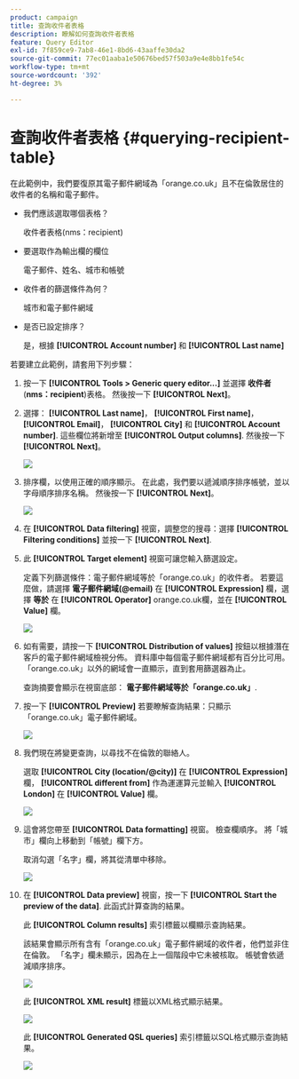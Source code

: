 ```yaml
---
product: campaign
title: 查詢收件者表格
description: 瞭解如何查詢收件者表格
feature: Query Editor
exl-id: 7f859ce9-7ab8-46e1-8bd6-43aaffe30da2
source-git-commit: 77ec01aaba1e50676bed57f503a9e4e8bb1fe54c
workflow-type: tm+mt
source-wordcount: '392'
ht-degree: 3%

---
```


# 查詢收件者表格 {#querying-recipient-table}



在此範例中，我們要復原其電子郵件網域為「orange.co.uk」且不在倫敦居住的收件者的名稱和電子郵件。

* 我們應該選取哪個表格？

  收件者表格(nms：recipient)

* 要選取作為輸出欄的欄位

  電子郵件、姓名、城市和帳號

* 收件者的篩選條件為何？

  城市和電子郵件網域

* 是否已設定排序？

  是，根據 **[!UICONTROL Account number]** 和 **[!UICONTROL Last name]**

若要建立此範例，請套用下列步驟：

1. 按一下 **[!UICONTROL Tools > Generic query editor...]** 並選擇 **收件者** (**nms：recipient**)表格。 然後按一下 **[!UICONTROL Next]**。
1. 選擇： **[!UICONTROL Last name]**， **[!UICONTROL First name]**， **[!UICONTROL Email]**， **[!UICONTROL City]** 和 **[!UICONTROL Account number]**. 這些欄位將新增至 **[!UICONTROL Output columns]**. 然後按一下 **[!UICONTROL Next]**。

   ![](assets/query_editor_03.png)

1. 排序欄，以使用正確的順序顯示。 在此處，我們要以遞減順序排序帳號，並以字母順序排序名稱。 然後按一下 **[!UICONTROL Next]**。

   ![](assets/query_editor_04.png)

1. 在 **[!UICONTROL Data filtering]** 視窗，調整您的搜尋：選擇 **[!UICONTROL Filtering conditions]** 並按一下 **[!UICONTROL Next]**.
1. 此 **[!UICONTROL Target element]** 視窗可讓您輸入篩選設定。

   定義下列篩選條件：電子郵件網域等於「orange.co.uk」的收件者。 若要這麼做，請選擇 **電子郵件網域(@email)** 在 **[!UICONTROL Expression]** 欄，選擇 **等於** 在 **[!UICONTROL Operator]** orange.co.uk欄，並在 **[!UICONTROL Value]** 欄。

   ![](assets/query_editor_05.png)

1. 如有需要，請按一下 **[!UICONTROL Distribution of values]** 按鈕以根據潛在客戶的電子郵件網域檢視分佈。 資料庫中每個電子郵件網域都有百分比可用。 「orange.co.uk」以外的網域會一直顯示，直到套用篩選器為止。

   查詢摘要會顯示在視窗底部： **電子郵件網域等於「orange.co.uk」**.

1. 按一下 **[!UICONTROL Preview]** 若要瞭解查詢結果：只顯示「orange.co.uk」電子郵件網域。

   ![](assets/query_editor_nveau_17.png)

1. 我們現在將變更查詢，以尋找不在倫敦的聯絡人。

   選取 **[!UICONTROL City (location/@city)]** 在 **[!UICONTROL Expression]** 欄， **[!UICONTROL different from]** 作為運運算元並輸入 **[!UICONTROL London]** 在 **[!UICONTROL Value]** 欄。

   ![](assets/query_editor_08.png)

1. 這會將您帶至 **[!UICONTROL Data formatting]** 視窗。 檢查欄順序。 將「城市」欄向上移動到「帳號」欄下方。

   取消勾選「名字」欄，將其從清單中移除。

   ![](assets/query_editor_nveau_15.png)

1. 在 **[!UICONTROL Data preview]** 視窗，按一下 **[!UICONTROL Start the preview of the data]**. 此函式計算查詢的結果。

   此 **[!UICONTROL Column results]** 索引標籤以欄顯示查詢結果。

   該結果會顯示所有含有「orange.co.uk」電子郵件網域的收件者，他們並非住在倫敦。 「名字」欄未顯示，因為在上一個階段中它未被核取。 帳號會依遞減順序排序。

   ![](assets/query_editor_nveau_12.png)

   此 **[!UICONTROL XML result]** 標籤以XML格式顯示結果。

   ![](assets/query_editor_nveau_13.png)

   此 **[!UICONTROL Generated QSL queries]** 索引標籤以SQL格式顯示查詢結果。

   ![](assets/query_editor_nveau_14.png)
